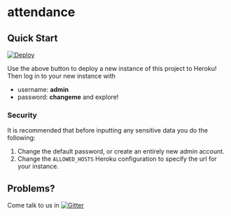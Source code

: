 # attendance

## Quick Start

[![Deploy](https://www.herokucdn.com/deploy/button.png)](https://heroku.com/deploy)

Use the above button to deploy a new instance of this project to Heroku! Then log in to your new instance with
* username: **admin**
* password: **changeme**
and explore!

### Security
It is recommended that before inputting any sensitive data you do the following:

1. Change the default password, or create an entirely new admin account.
2. Change the `ALLOWED_HOSTS` Heroku configuration to specify the url for your instance.

## Problems?

Come talk to us in [![Gitter](https://badges.gitter.im/Join%20Chat.svg)](https://gitter.im/Iridescent-CM/attendance?utm_source=badge&utm_medium=badge&utm_campaign=pr-badge)
